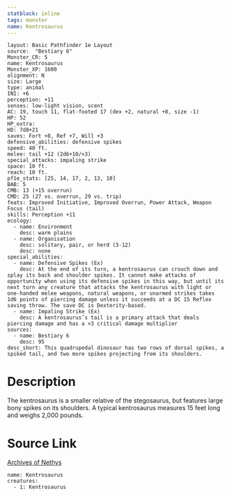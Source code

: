 ```yaml
---
statblock: inline
tags: monster
name: Kentrosaurus
---
```

```statblock
layout: Basic Pathfinder 1e Layout
source:  "Bestiary 6"
Monster_CR: 5
name: Kentrosaurus
Monster_XP: 1600
alignment: N
size: Large
type: animal
INI: +6
perception: +11
senses: low-light vision, scent
AC: 19, touch 11, flat-footed 17 (dex +2, natural +8, size -1)
HP: 52
HP_extra: 
HD: 7d8+21
saves: Fort +8, Ref +7, Will +3
defensive_abilities: defensive spikes
speed: 40 ft.
melee: tail +12 (2d6+10/×3)
special_attacks: impaling strike
space: 10 ft.
reach: 10 ft.
pf1e_stats: [25, 14, 17, 2, 13, 10]
BAB: 5
CMB: 13 (+15 overrun)
CMD: 25 (27 vs. overrun, 29 vs. trip)
feats: Improved Initiative, Improved Overrun, Power Attack, Weapon Focus (tail)
skills: Perception +11
ecology:
  - name: Environment
    desc: warm plains
  - name: Organisation
    desc: solitary, pair, or herd (3-12)
    desc: none
special_abilities:
  - name: Defensive Spikes (Ex)
    desc: At the end of its turn, a kentrosaurus can crouch down and splay its back and shoulder spikes. It cannot make attacks of opportunity when using its defensive spikes in this way, but until its next turn any creature that attacks the kentrosaurus with light or one-handed melee weapons, natural weapons, or unarmed strikes takes 1d6 points of piercing damage unless it succeeds at a DC 15 Reflex saving throw. The save DC is Dexterity-based.
  - name: Impaling Strike (Ex)
    desc: A kentrosaurus’s tail is a primary attack that deals piercing damage and has a ×3 critical damage multiplier
sources:
  - name: Bestiary 6
    desc: 95
desc_short: This quadrupedal dinosaur has two rows of dorsal spikes, a spiked tail, and two more spikes projecting from its shoulders.
```
# Description
The kentrosaurus is a smaller relative of the stegosaurus, but features large bony spikes on its shoulders. A typical kentrosaurus measures 15 feet long and weighs 2,000 pounds.
# Source Link
[Archives of Nethys](https://aonprd.com/MonsterDisplay.aspx?ItemName=Kentrosaurus)
```encounter-table
name: Kentrosaurus
creatures:
  - 1: Kentrosaurus
```
